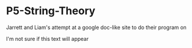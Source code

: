 # P5-String-Theory
Jarrett and Liam's attempt at a google doc-like site to do their program on

I'm not sure if this text will appear
